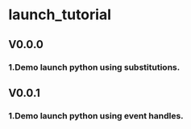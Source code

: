# launch_tutorial
## V0.0.0
### 1.Demo launch python using substitutions.
## V0.0.1
### 1.Demo launch python using event handles.